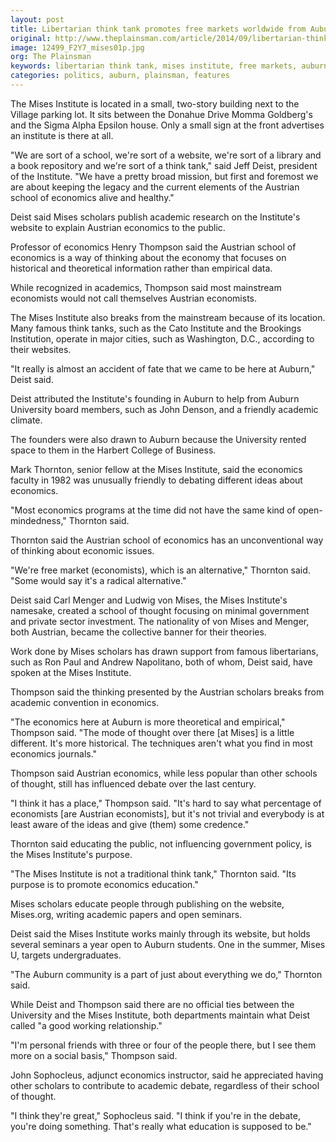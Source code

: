 ```yaml
---
layout: post
title: Libertarian think tank promotes free markets worldwide from Auburn
original: http://www.theplainsman.com/article/2014/09/libertarian-think-tank-promotes-free-markets-worldwide-from-auburn
image: 12499_F2Y7_mises01p.jpg
org: The Plainsman
keywords: libertarian think tank, mises institute, free markets, auburn
categories: politics, auburn, plainsman, features
---
```


The Mises Institute is located in a small, two-story building next to the Village parking lot. It sits between the Donahue Drive Momma Goldberg's and the Sigma Alpha Epsilon house. Only a small sign at the front advertises an institute is there at all.

<!--break-->

"We are sort of a school, we're sort of a website, we're sort of a library and a book repository and we're sort of a think tank," said Jeff Deist, president of the Institute. "We have a pretty broad mission, but first and foremost we are about keeping the legacy and the current elements of the Austrian school of economics alive and healthy."

Deist said Mises scholars publish academic research on the Institute's website to explain Austrian economics to the public.

Professor of economics Henry Thompson said the Austrian school of economics is a way of thinking about the economy that focuses on historical and theoretical information rather than empirical data.

While recognized in academics, Thompson said most mainstream economists would not call themselves Austrian economists.

The Mises Institute also breaks from the mainstream because of its location. Many famous think tanks, such as the Cato Institute and the Brookings Institution, operate in major cities, such as Washington, D.C., according to their websites.

"It really is almost an accident of fate that we came to be here at Auburn," Deist said.

Deist attributed the Institute's founding in Auburn to help from Auburn University board members, such as John Denson, and a friendly academic climate.

The founders were also drawn to Auburn because the University rented space to them in the Harbert College of Business.

Mark Thornton, senior fellow at the Mises Institute, said the economics faculty in 1982 was unusually friendly to debating different ideas about economics.

"Most economics programs at the time did not have the same kind of open-mindedness," Thornton said.

Thornton said the Austrian school of economics has an unconventional way of thinking about economic issues.

"We're free market (economists), which is an alternative," Thornton said. "Some would say it's a radical alternative."

Deist said Carl Menger and Ludwig von Mises, the Mises Institute's namesake, created a school of thought focusing on minimal government and private sector investment. The nationality of von Mises and Menger, both Austrian, became the collective banner for their theories.

Work done by Mises scholars has drawn support from famous libertarians, such as Ron Paul and Andrew Napolitano, both of whom, Deist said, have spoken at the Mises Institute.

Thompson said the thinking presented by the Austrian scholars breaks from academic convention in economics.

"The economics here at Auburn is more theoretical and empirical," Thompson said. "The mode of thought over there [at Mises] is a little different. It's more historical. The techniques aren't what you find in most economics journals."

Thompson said Austrian economics, while less popular than other schools of thought, still has influenced debate over the last century.

"I think it has a place," Thompson said. "It's hard to say what percentage of economists [are Austrian economists], but it's not trivial and everybody is at least aware of the ideas and give (them) some credence."

Thornton said educating the public, not influencing government policy, is the Mises Institute's purpose.

"The Mises Institute is not a traditional think tank," Thornton said. "Its purpose is to promote economics education."

Mises scholars educate people through publishing on the website, Mises.org, writing academic papers and open seminars.

Deist said the Mises Institute works mainly through its website, but holds several seminars a year open to Auburn students. One in the summer, Mises U, targets undergraduates.

"The Auburn community is a part of just about everything we do," Thornton said.

While Deist and Thompson said there are no official ties between the University and the Mises Institute, both departments maintain what Deist called "a good working relationship."

"I'm personal friends with three or four of the people there, but I see them more on a social basis," Thompson said.

John Sophocleus, adjunct economics instructor, said he appreciated having other scholars to contribute to academic debate, regardless of their school of thought.

"I think they're great," Sophocleus said. "I think if you're in the debate, you're doing something. That's really what education is supposed to be."